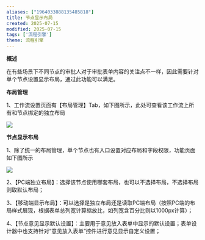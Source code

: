 ```yaml
---
aliases: ["1964033888135485818"]
title: 节点显示布局
created: 2025-07-15
modified: 2025-07-15
tags: ['流程引擎']
theme: 流程引擎
---
```


**概述**

在有些场景下不同节点的审批人对于审批表单内容的关注点不一样，因此需要针对单个节点设置显示布局，通过此功能可以满足。

**布局管理**

1、工作流设置页面有【布局管理】Tab，如下图所示，此处可查看该工作流上所有和节点绑定的独立布局

![](https://myhelpdoc.oss-cn-heyuan.aliyuncs.com/mdimages/fc0a12377794deffdfcbd8affb63b970.jpg)

**节点显示布局**

1、除了统一的布局管理，单个节点也有入口设置对应布局和字段权限，功能页面如下图所示

![](https://myhelpdoc.oss-cn-heyuan.aliyuncs.com/mdimages/eb86d0429cd6a7f1e98058d9d9dda4cd.jpg)

2、【PC端独立布局】：选择该节点使用哪套布局，也可以不选择布局，不选择布局则取默认布局；

3、【移动端显示布局】：可以选择是独立布局还是读取PC端布局（按照PC端的布局样式展现，根据表单总列宽计算缩放比，如列宽含百分比则以1000px计算）；

4、【节点意见显示默认设置】：主要用于意见放入表单中显示的默认设置；表单设计器中也支持针对“意见放入表单”控件进行意见显示自定义设置；

